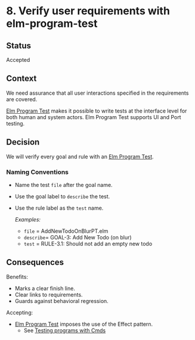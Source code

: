 # 8. Verify user requirements with elm-program-test

## Status

Accepted

## Context

We need assurance that all user interactions specified in the requirements are covered.

[Elm Program Test](https://github.com/avh4/elm-program-test/tree/3.5.0) makes it possible to write tests at the interface level for both human and system actors. Elm Program Test supports UI and Port testing.

## Decision

We will verify every goal and rule with an [Elm Program Test](https://github.com/avh4/elm-program-test/tree/3.5.0).

### Naming Conventions

* Name the test `file` after the goal name.
* Use the goal label to `describe` the test.
* Use the rule label as the `test` name.

  *Examples:*

  * `file` = AddNewTodoOnBlurPT.elm
  * `describe`= GOAL-3: Add New Todo (on blur)
  * `test` = RULE-3.1: Should not add an empty new todo

## Consequences

Benefits:

* Marks a clear finish line.
* Clear links to requirements.
* Guards against behavioral regression.

Accepting:

* [Elm Program Test](https://github.com/avh4/elm-program-test/tree/3.5.0) imposes the use of the Effect pattern.
  * See [Testing programs with Cmds](https://elm-program-test.netlify.app/cmds.html)
